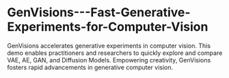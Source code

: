 # GenVisions---Fast-Generative-Experiments-for-Computer-Vision
GenVisions accelerates generative experiments in computer vision. This demo enables practitioners and researchers to quickly explore and compare VAE, AE, GAN, and Diffusion Models. Empowering creativity, GenVisions fosters rapid advancements in generative computer vision.
